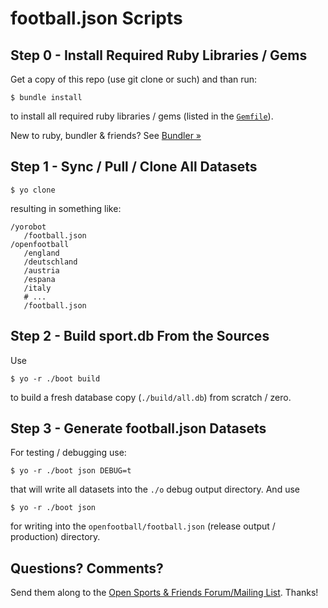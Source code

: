 # football.json Scripts


## Step 0 - Install Required Ruby Libraries / Gems

Get a copy of this repo (use git clone or such)
and than run:

```
$ bundle install
```

to install all required ruby libraries / gems
(listed in the [`Gemfile`](Gemfile)).


New to ruby, bundler & friends?
See [Bundler »](https://bundler.io/)




## Step 1 - Sync / Pull / Clone All Datasets

```
$ yo clone
```

resulting in something like:

```
/yorobot
   /football.json
/openfootball
   /england
   /deutschland
   /austria
   /espana
   /italy
   # ...
   /football.json
```


## Step 2 - Build sport.db From the Sources

Use

```
$ yo -r ./boot build
```

to build a fresh database copy (`./build/all.db`) from scratch / zero.


## Step 3 - Generate football.json Datasets

For testing / debugging use:

```
$ yo -r ./boot json DEBUG=t
```

that will write all datasets into the `./o` debug output directory.
And use

```
$ yo -r ./boot json
```

for writing into the `openfootball/football.json`
(release output / production) directory.




## Questions? Comments?

Send them along to the
[Open Sports & Friends Forum/Mailing List](http://groups.google.com/group/opensport).
Thanks!

